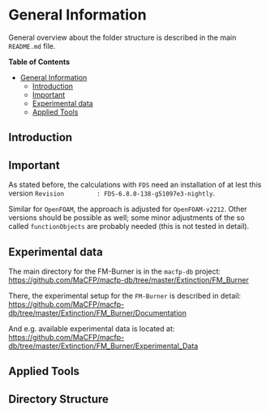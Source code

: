 
# General Information

General overview about the folder structure is described in the main `README.md` file.

<XXXX A bit more infoXXX>


<!-- markdown-toc start - Don't edit this section. Run M-x markdown-toc-refresh-toc -->
**Table of Contents**

- [General Information](#general-information)
    - [Introduction](#introduction)
    - [Important](#important)
    - [Experimental data](#experimental-data)
    - [Applied Tools](#applied-tools)

<!-- markdown-toc end -->


## Introduction
<XXXX A bit more infoXXX>

## Important

As stated before, the calculations with `FDS` need an installation of at lest this version 
 `Revision         : FDS-6.8.0-138-g51097e3-nightly`.
 
 Similar for `OpenFOAM`, the approach is adjusted for `OpenFOAM-v2212`. Other versions should be possible as well; some minor adjustments of the so called `functionObjects` are probably needed (this is not tested in detail).

## Experimental data

The main directory for the FM-Burner is in the `macfp-db` project:
https://github.com/MaCFP/macfp-db/tree/master/Extinction/FM_Burner

There, the experimental setup for the `FM-Burner` is described in detail: 
https://github.com/MaCFP/macfp-db/tree/master/Extinction/FM_Burner/Documentation


And e.g. available experimental data is located at:
https://github.com/MaCFP/macfp-db/tree/master/Extinction/FM_Burner/Experimental_Data



## Applied Tools
<XXXX A bit more infoXXX>

## Directory Structure
<XXXX A bit more infoXXX>


